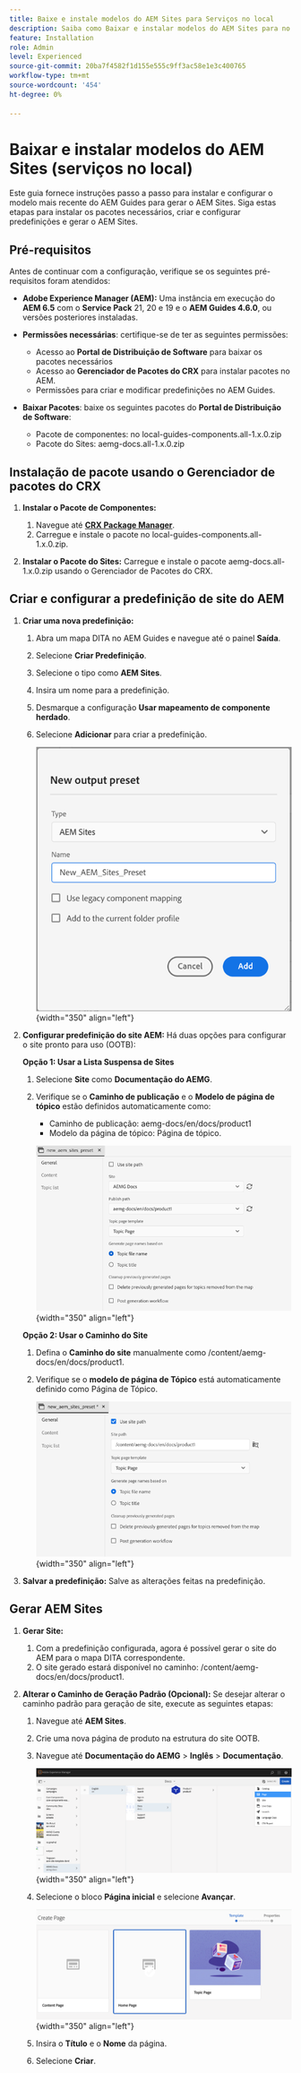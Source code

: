 ```yaml
---
title: Baixe e instale modelos do AEM Sites para Serviços no local
description: Saiba como Baixar e instalar modelos do AEM Sites para no Prem Services
feature: Installation
role: Admin
level: Experienced
source-git-commit: 20ba7f4582f1d155e555c9ff3ac58e1e3c400765
workflow-type: tm+mt
source-wordcount: '454'
ht-degree: 0%

---
```


# Baixar e instalar modelos do AEM Sites (serviços no local)

Este guia fornece instruções passo a passo para instalar e configurar o modelo mais recente do AEM Guides para gerar o AEM Sites. Siga estas etapas para instalar os pacotes necessários, criar e configurar predefinições e gerar o AEM Sites.

## Pré-requisitos

Antes de continuar com a configuração, verifique se os seguintes pré-requisitos foram atendidos:

- **Adobe Experience Manager (AEM):** Uma instância em execução do **AEM 6.5** com o **Service Pack** 21, 20 e 19 e o **AEM Guides 4.6.0**, ou versões posteriores instaladas.

- **Permissões necessárias**: certifique-se de ter as seguintes permissões:

   - Acesso ao **Portal de Distribuição de Software** para baixar os pacotes necessários
   - Acesso ao **Gerenciador de Pacotes do CRX** para instalar pacotes no AEM.
   - Permissões para criar e modificar predefinições no AEM Guides.

- **Baixar Pacotes**: baixe os seguintes pacotes do **Portal de Distribuição de Software**:

   - Pacote de componentes: no local-guides-components.all-1.x.0.zip
   - Pacote do Sites: aemg-docs.all-1.x.0.zip

## Instalação de pacote usando o Gerenciador de pacotes do CRX

1. **Instalar o Pacote de Componentes:**
   1. Navegue até [**CRX Package Manager**](http://<your-aem-instance>/crx/packmgr).
   2. Carregue e instale o pacote no local-guides-components.all-1.x.0.zip.

2. **Instalar o Pacote do Sites:** Carregue e instale o pacote aemg-docs.all-1.x.0.zip usando o Gerenciador de Pacotes do CRX.


## Criar e configurar a predefinição de site do AEM

1. **Criar uma nova predefinição:**
   1. Abra um mapa DITA no AEM Guides e navegue até o painel **Saída**.
   2. Selecione **Criar Predefinição**.
   3. Selecione o tipo como **AEM Sites**.
   4. Insira um nome para a predefinição.
   5. Desmarque a configuração **Usar mapeamento de componente herdado**.
   6. Selecione **Adicionar** para criar a predefinição.

      ![Nova caixa de diálogo de predefinição de saída](/help/product-guide/knowledge-base/kb-articles/assets/publishing/new-output-preset.png){width="350" align="left"}


2. **Configurar predefinição do site AEM:** Há duas opções para configurar o site pronto para uso (OOTB):

   **Opção 1: Usar a Lista Suspensa de Sites**

   1. Selecione **Site** como **Documentação do AEMG**.
   2. Verifique se o **Caminho de publicação** e o **Modelo de página de tópico** estão definidos automaticamente como:
      - Caminho de publicação: aemg-docs/en/docs/product1
      - Modelo da página de tópico: Página de tópico.

      ![Usar lista suspensa de sites](/help/product-guide/knowledge-base/kb-articles/assets/publishing/use-site-dropdown.png){width="350" align="left"}

   **Opção 2: Usar o Caminho do Site**

   1. Defina o **Caminho do site** manualmente como /content/aemg-docs/en/docs/product1.
   2. Verifique se o **modelo de página de Tópico** está automaticamente definido como Página de Tópico.

      ![Usar Caminho do Site](/help/product-guide/knowledge-base/kb-articles/assets/publishing/use-site-path.png){width="350" align="left"}

3. **Salvar a predefinição:** Salve as alterações feitas na predefinição.

## Gerar AEM Sites

1. **Gerar Site:**
   1. Com a predefinição configurada, agora é possível gerar o site do AEM para o mapa DITA correspondente.
   2. O site gerado estará disponível no caminho: /content/aemg-docs/en/docs/product1.
2. **Alterar o Caminho de Geração Padrão (Opcional):** Se desejar alterar o caminho padrão para geração de site, execute as seguintes etapas:

   1. Navegue até **AEM Sites**.
   2. Crie uma nova página de produto na estrutura do site OOTB.
   3. Navegue até **Documentação do AEMG** > **Inglês** > **Documentação**.

      ![Criar página na estrutura de Site do AEM ](/help/product-guide/knowledge-base/kb-articles/assets/publishing/create-new-page.png){width="350" align="left"}

   4. Selecione o bloco **Página inicial** e selecione **Avançar**.

      ![Selecionar bloco da página inicial](/help/product-guide/knowledge-base/kb-articles/assets/publishing/home-page-tile.png){width="350" align="left"}

   5. Insira o **Título** e o **Nome** da página.
   6. Selecione **Criar**.

